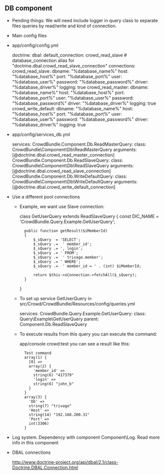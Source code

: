 DB component
--------------

* Pending things: We will need include logger in query class to separate files queries by read/write and kind of connection. 


* Main config files

 * app/config/config.yml
 
     doctrine:
         dbal:
             default_connection: crowd_read_slave # database_connection alias for "doctrine.dbal.crowd_read_slave_connection"
             connections:
                 crowd_read_slave:
                     dbname:               "%database_name%"
                     host:                 "%database_host%"
                     port:                 "%database_port%"
                     user:                 "%database_user%"
                     password:             "%database_password%"
                     driver:               "%database_driver%"
                     logging:              true
                 crowd_read_master:
                     dbname:               "%database_name%"
                     host:                 "%database_host%"
                     port:                 "%database_port%"
                     user:                 "%database_user%"
                     password:             "%database_password%"
                     driver:               "%database_driver%"
                     logging:              true
                 crowd_write_default:
                     dbname:               "%database_name%"
                     host:                 "%database_host%"
                     port:                 "%database_port%"
                     user:                 "%database_user%"
                     password:             "%database_password%"
                     driver:               "%database_driver%"
                     logging:              true
                     
 * app/config/services_db.yml
 
    services:
        CrowdBundle.Component.Db.ReadMasterQuery:
            class: CrowdBundle\Component\Db\ReadMasterQuery
            arguments: [@doctrine.dbal.crowd_read_master_connection]
        CrowdBundle.Component.Db.ReadSlaveQuery:
            class: CrowdBundle\Component\Db\ReadSlaveQuery
            arguments: [@doctrine.dbal.crowd_read_slave_connection]
        CrowdBundle.Component.Db.WriteDefaultQuery:
            class: CrowdBundle\Component\Db\WriteDefaultQuery
            arguments: [@doctrine.dbal.crowd_write_default_connection]                    
                                

* Use a different pool connections

    * Example, we want use Slave connection:
    
        class GetUserQuery extends ReadSlaveQuery
        {
            const DIC_NAME = 'CrowdBundle.Query.Example.GetUserQuery';
        
            public function getResult($iMemberId)
            {
                $_sQuery  = 'SELECT';
                $_sQuery .=  ' member_id';
                $_sQuery .= ', login';
                $_sQuery .= ' FROM';
                $_sQuery .=  ' trivago.member';
                $_sQuery .= ' WHERE';
                $_sQuery .=  ' member_id = ' . (int) $iMemberId;
        
                return $this->oConnection->fetchAll($_sQuery);
            }
        }
        
    * To set up service GetUserQuery in src/Crowd/CrowdBundle/Resources/config/queries.yml
        
        services:
            CrowdBundle.Query.Example.GetUserQuery:
                class: Query\Example\GetUserQuery
                parent: Component.Db.ReadSlaveQuery
                
    * To execute results from this query you can execute the command:
        
        app/console crowd:test you can see a result like this:
        
            Test command
            array(1) {
              [0] =>
              array(2) {
                'member_id' =>
                string(6) "417379"
                'login' =>
                string(6) "john_b"
              }
            }
            array(3) {
              'Db' =>
              string(7) "trivago"
              'Host' =>
              string(14) "192.168.200.31"
              'Port' =>
              int(3306)
            }        
            


* Log system. Dependency with component Component\Log. Read more info in this component
        
* DBAL connections
        
    http://www.doctrine-project.org/api/dbal/2.1/class-Doctrine.DBAL.Connection.html




